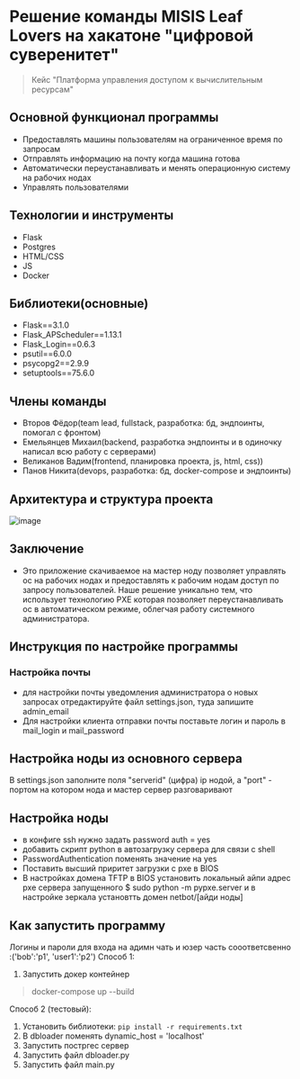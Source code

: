 # Решение команды MISIS Leaf Lovers на хакатоне "цифровой суверенитет"
> Кейс "Платформа управления доступом к вычислительным ресурсам"

## Основной функционал программы
- Предоставлять машины пользователям на ограниченное время по запросам
- Отправлять информацию на почту когда машина готова
- Автоматически переустанавливать и менять операционную систему на рабочих нодах
- Управлять пользователями

## Технологии и инструменты
- Flask
- Postgres
- HTML/CSS
- JS
- Docker

## Библиотеки(основные)
- Flask==3.1.0
- Flask_APScheduler==1.13.1
- Flask_Login==0.6.3
- psutil==6.0.0
- psycopg2==2.9.9
- setuptools==75.6.0

## Члены команды
- Второв Фёдор(team lead, fullstack, разработка: бд, эндпоинты, помогал с фронтом)
- Емельянцев Михаил(backend, разработка эндпоинты и в одиночку написал всю работу с серверами)
- Великанов Вадим(frontend, планировка проекта, js, html, css))
- Панов Никита(devops, разработка: бд, docker-compose и эндпоинты)

## Архитектура и структура проекта
![image](https://github.com/user-attachments/assets/9c612820-5beb-44fd-93af-631aa6136bba)

## Заключение
- Это приложение скачиваемое на мастер ноду позволяет управлять ос на рабочих нодах и предоставлять к рабочим нодам доступ по запросу пользователей. Наше решение уникально тем, что использует технологию PXE которая позволяет переустанавливать ос в автоматическом режиме, облегчая работу системного администратора.


## Инструкция по настройке программы
### Настройка почты
- для настройки почты уведомления администратора о новых запросах отредактируйте файл settings.json, туда запишите admin_email
- Для настройки клиента отправки почты поставьте логин и пароль в mail_login и mail_password

## Настройка ноды из основного сервера
В settings.json заполните поля "serverid" (цифра) ip нодой, а "port" - портом на котором нода и мастер сервер разговаривают

## Настройка ноды
- в конфиге ssh нужно задать password auth = yes
- добавить скрипт python в автозагрузку сервера для связи с shell
- PasswordAuthentication поменять значение на yes
- Поставить высший приритет загрузки с pxe в BIOS
- В настройках домена TFTP в BIOS установить локальный айпи адрес pxe сервера запущенного $ sudo python -m pypxe.server и в настройке зеркала установтть домен netbot/[айди ноды]

## Как запустить программу
Логины и пароли для входа на адимн чать и юзер часть сооответсвенно :('bob':'p1', 'user1':'p2')
Способ 1:
1) Запустить докер контейнер
> docker-compose up --build

Способ 2 (тестовый):

1) Установить библиотеки: `pip install -r requirements.txt`
2) В dbloader поменять dynamic_host = 'localhost'
3) Запустить постргес сервер
4) Запустить файл dbloader.py
5) Запустить файл main.py
